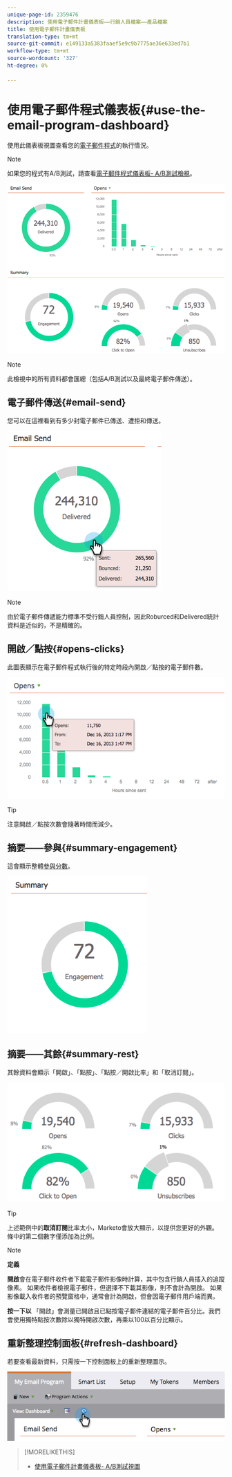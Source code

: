 ```yaml
---
unique-page-id: 2359476
description: 使用電子郵件計畫儀表板——行銷人員檔案——產品檔案
title: 使用電子郵件計畫儀表板
translation-type: tm+mt
source-git-commit: e149133a5383faaef5e9c9b7775ae36e633ed7b1
workflow-type: tm+mt
source-wordcount: '327'
ht-degree: 0%

---
```



# 使用電子郵件程式儀表板{#use-the-email-program-dashboard}

使用此儀表板視圖查看您的[電子郵件程式](http://docs.marketo.com/display/docs/email+programs)的執行情況。

>[!NOTE]
>
>如果您的程式有A/B測試，請查看[電子郵件程式儀表板- A/B測試檢視](../../../../product-docs/email-marketing/email-programs/email-program-actions/email-test-a-b-test/use-the-email-program-dashboard-a-b-test-view.md)。

![](assets/image2014-9-12-14-3a12-3a56.png)

>[!NOTE]
>
>此檢視中的所有資料都會匯總（包括A/B測試以及最終電子郵件傳送）。

## 電子郵件傳送{#email-send}

您可以在這裡看到有多少封電子郵件已傳送、遭拒和傳送。

![](assets/image2014-9-12-14-3a13-3a3.png)

>[!NOTE]
>
>由於電子郵件傳遞能力標準不受行銷人員控制，因此Roburced和Delivered統計資料是近似的，不是精確的。

## 開啟／點按{#opens-clicks}

此圖表顯示在電子郵件程式執行後的特定時段內開啟／點按的電子郵件數。

![](assets/image2014-9-12-14-3a13-3a7.png)

>[!TIP]
>
>注意開啟／點按次數會隨著時間而減少。

## 摘要——參與{#summary-engagement}

這會顯示整體[參與分數](../../../../product-docs/email-marketing/drip-nurturing/reports-and-notifications/understanding-the-engagement-score.md)。

![](assets/image2014-9-12-14-3a13-3a11.png)

## 摘要——其餘{#summary-rest}

其餘資料會顯示「開啟」、「點按」、「點按／開啟比率」和「取消訂閱」。

![](assets/image2014-9-12-14-3a13-3a15.png)

>[!TIP]
>
>上述範例中的&#x200B;**取消訂閱**&#x200B;比率太小，Marketo會放大顯示，以提供您更好的外觀。 條中的第二個數字僅添加為比例。

>[!NOTE]
>
>**定義**
>
>**開啟**會在電子郵件收件者下載電子郵件影像時計算，其中包含行銷人員插入的追蹤像素。 如果收件者檢視電子郵件，但選擇不下載其影像，則不會計為開啟。 如果影像載入收件者的預覽窗格中，通常會計為開啟，但會因電子郵件用戶端而異。
>
>**按一下以** 「開啟」會測量已開啟且已點按電子郵件連結的電子郵件百分比。我們會使用獨特點按次數除以獨特開啟次數，再乘以100以百分比顯示。

## 重新整理控制面板{#refresh-dashboard}

若要查看最新資料，只需按一下控制面板上的重新整理圖示。

![](assets/refreshicon.png)

>[!MORELIKETHIS]
>
>* [使用電子郵件計畫儀表板- A/B測試視圖](../../../../product-docs/email-marketing/email-programs/email-program-actions/email-test-a-b-test/use-the-email-program-dashboard-a-b-test-view.md)

>




